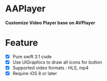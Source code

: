 # AAPlayer

#### Customize Video Player base on AVPlayer 


# Feature

- [x] Pure swift 3.1 code
- [x] Use UIGraphics to draw all icons for button
- [x] Supported video formats : HLS, mp4
- [x] Require iOS 8 or later
